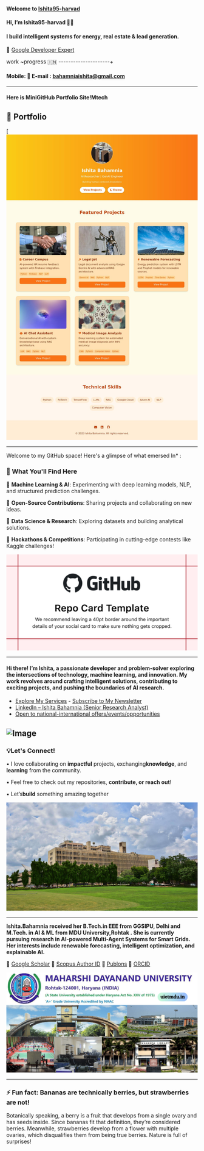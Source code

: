 
    
#### Welcome to [Ishita95-harvad](https://github.com/Ishita95-harvad)
  
   #### Hi, I’m Ishita95-harvad 🎀🎀
 #### I build intelligent systems for energy, real estate & lead generation.  
 🎈 [Google Developer Expert](https://g.dev/ishitabahammnia) 
 
 work ~progress 🇮🇳 ---------------------+
 
#### Mobile: 📱 E-mail : bahamniaishita@gmail.com


----------------------
 #### Here is MiniGitHub Portfolio Site!Mtech

## 🚀 Portfolio
[![MiniGitHub Portfolio Site!Mtech Screenshot](https://github.com/Ishita95-harvad/Ishita95-harvad/blob/main/ishita95-harvad-github-io-Ishita-ai-mtech-portfolio-github-io-.jpg)

-----------

Welcome to my GitHub space! Here's a glimpse of what emersed In* :
   
 ### 🌟 What You'll Find Here 
 
🔹 **Machine Learning & AI**: Experimenting with deep learning models, NLP, and structured prediction challenges.

🔹 **Open-Source Contributions**: Sharing projects and collaborating on new ideas.

🔹 **Data Science & Research**: Exploring datasets and building analytical solutions.

🔹 **Hackathons & Competitions**: Participating in cutting-edge contests like Kaggle challenges!

![GitHub Photo](https://github.com/Ishita95-harvad/Ishita95-harvad/blob/main/repository-open-graph-template.png)

 ---
    
#### Hi there! I’m Ishita, a passionate developer and problem-solver exploring the intersections of technology, machine learning, and innovation. My work revolves around crafting intelligent solutions, contributing to exciting projects, and pushing the boundaries of AI research.
  
 -  [Explore My Services](https://www.linkedin.com/services/page/942495333429368567/) - [Subscribe to My Newsletter](https://www.linkedin.com/newsletters/ishita-bahamnia-7269213550366089216/)
-  [LinkedIn – Ishita Bahamnia (Senior Research Analyst)](https://www.linkedin.com/in/-ishitabahamnia-seniorresearchanalyst)
-  [Open to national-international offers/events/opportunities](https://www.india.gov.in/)


![Image](https://trinitylifesciences.com/wp-content/uploads/2023/06/AIML-101-web.jpg)
-------------

### 💡Let's Connect!

 ▪ I love collaborating on **impactful** projects, exchanging**knowledge**, and **learning** from the community.

▪ Feel free to check out my repositories, **contribute, or reach out**!

▪ Let’s**build** something amazing together

![WE0wez](https://github.com/Ishita95-harvad/Ishita95-harvad/blob/main/WE0wez.jpg?raw=true)




-----------------------------------------------------------------------------------------------------------------------

**Ishita.Bahamnia received her B.Tech.in EEE from GGSIPU, Delhi and M.Tech. in AI & ML  from MDU University,Rohtak . She is currently pursuing research in AI-powered Multi-Agent Systems for Smart Grids. Her interests include renewable forecasting, intelligent optimization, and explainable AI.**

🔗 [Google Scholar](https://scholar.google.com/citations?view_op=new_profile&hl=id) 🔗 [Scopus Author ID](https://www.scopus.com/authid/detail.uri?authorId=XXXXXX)  🔗 [Publons](https://www.webofscience.com/wos/author/record/NUQ-4268-2025)  🔗 [ORCID](https://orcid.org/0009-0006-6433-0895)


![Maharshi Dayanand University Campus](https://github.com/Ishita95-harvad/Ishita95-harvad/blob/main/Maharishi-Dayanand-University-SAVE-1.png)

--------

### ⚡ Fun fact: Bananas are technically berries, but strawberries are not!
Botanically speaking, a berry is a fruit that develops from a single ovary and has seeds inside. Since bananas fit that definition, they’re considered berries. Meanwhile, strawberries develop from a flower with multiple ovaries, which disqualifies them from being true berries. Nature is full of surprises!



<!---
Ishita95-harvad/Ishita95-harvad is a ✨ special ✨ repository because its `README.md` (this file) appears on your GitHub profile.
You can click the Preview link to take a look at your changes.
--->

